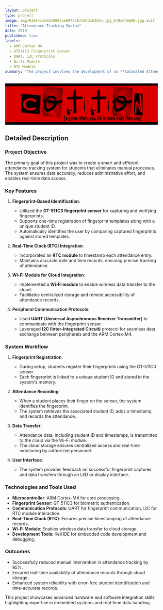 ```yaml
---
layout: project
type: project
image: img/H32e41c6e639845ce8972467c05d1b4b65.jpg_640x640q90.jpg.avif
title: "Attendance Tracking System"
date: 2019
published: true
labels:
  - ARM Cortex M4
  - GT511C3 Fingerprint Sensor
  - UART, I2C Protocols
  - Wi-Fi Module
  - RTC Module
summary: "The project involves the development of an **Automated Attendance Tracking System** using an ARM Cortex-M4 microcontroller. The system leverages peripherals such as fingerprint sensors, RTC modules, and Wi-Fi modules to efficiently capture, process, and store attendance data. This innovative solution eliminates manual attendance processes by automating student identification and record-keeping. With cloud integration, the system ensures seamless storage and accessibility of attendance data in real-time."
---
```


<div class="text-center p-4">
  <img class="img-fluid" src="../img/cotton/cotton-header.png">
</div>

## Detailed Description

### Project Objective
The primary goal of this project was to create a smart and efficient attendance tracking system for students that eliminates manual processes. The system ensures data accuracy, reduces administrative effort, and enables real-time data access.

### Key Features
1. **Fingerprint-Based Identification**:
   - Utilized the **GT-511C3 fingerprint sensor** for capturing and verifying fingerprints.
   - Supports one-time registration of fingerprint templates along with a unique student ID.
   - Automatically identifies the user by comparing captured fingerprints against stored templates.

2. **Real-Time Clock (RTC) Integration**:
   - Incorporated an **RTC module** to timestamp each attendance entry.
   - Maintains accurate date and time records, ensuring precise tracking of attendance.

3. **Wi-Fi Module for Cloud Integration**:
   - Implemented a **Wi-Fi module** to enable wireless data transfer to the cloud.
   - Facilitates centralized storage and remote accessibility of attendance records.

4. **Peripheral Communication Protocols**:
   - Used **UART (Universal Asynchronous Receiver Transmitter)** to communicate with the fingerprint sensor.
   - Leveraged **I2C (Inter-Integrated Circuit)** protocol for seamless data exchange between peripherals and the ARM Cortex-M4.

### System Workflow
1. **Fingerprint Registration**:
   - During setup, students register their fingerprints using the GT-511C3 sensor.
   - Each fingerprint is linked to a unique student ID and stored in the system's memory.

2. **Attendance Recording**:
   - When a student places their finger on the sensor, the system identifies the fingerprint.
   - The system retrieves the associated student ID, adds a timestamp, and records the attendance.

3. **Data Transfer**:
   - Attendance data, including student ID and timestamps, is transmitted to the cloud via the Wi-Fi module.
   - The cloud storage ensures centralized access and real-time monitoring by authorized personnel.

4. **User Interface**:
   - The system provides feedback on successful fingerprint captures and data transfers through an LED or display interface.

### Technologies and Tools Used
- **Microcontroller**: ARM Cortex-M4 for core processing.
- **Fingerprint Sensor**: GT-511C3 for biometric authentication.
- **Communication Protocols**: UART for fingerprint communication, I2C for RTC module interaction.
- **Real-Time Clock (RTC)**: Ensures precise timestamping of attendance records.
- **Wi-Fi Module**: Enables wireless data transfer to cloud storage.
- **Development Tools**: Keil IDE for embedded code development and debugging.

### Outcomes
- Successfully reduced manual intervention in attendance tracking by 95%.
- Ensured real-time availability of attendance records through cloud storage.
- Enhanced system reliability with error-free student identification and time-accurate records.

This project showcases advanced hardware and software integration skills, highlighting expertise in embedded systems and real-time data handling.
